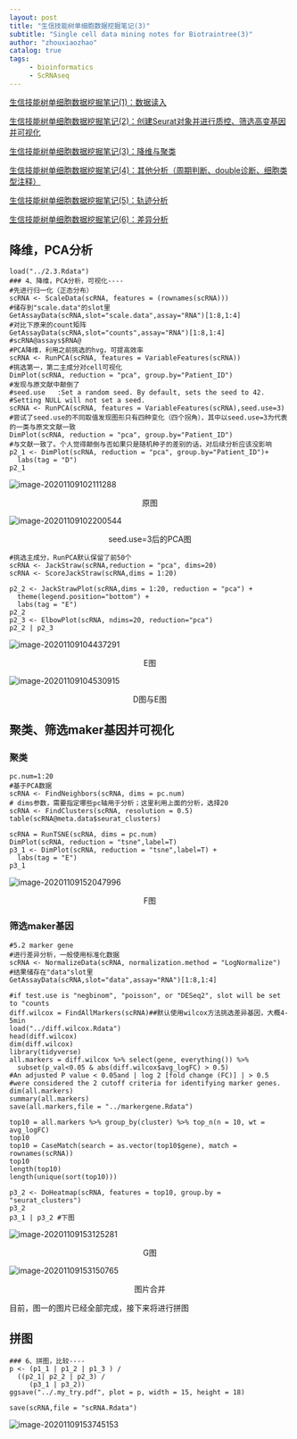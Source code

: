 ```yaml
---
layout: post
title: "生信技能树单细胞数据挖掘笔记(3)"
subtitle: "Single cell data mining notes for Biotraintree(3)"
author: "zhouxiaozhao"
catalog: true
tags:
     - bioinformatics
     - ScRNAseq
---
```

[生信技能树单细胞数据挖掘笔记(1)：数据读入](https://www.zhouxiaozhao.cn/2020/10/24/ScRNAseq(7)/)

[生信技能树单细胞数据挖掘笔记(2)：创建Seurat对象并进行质控、筛选高变基因并可视化](https://www.zhouxiaozhao.cn/2020/10/27/ScRNAseq(8)/)

[生信技能树单细胞数据挖掘笔记(3)：降维与聚类](https://www.zhouxiaozhao.cn/2020/10/29/ScRNAseq(9)/)

[生信技能树单细胞数据挖掘笔记(4)：其他分析（周期判断、double诊断、细胞类型注释）](https://www.zhouxiaozhao.cn/2020/10/31/ScRNAseq(10)/)

[生信技能树单细胞数据挖掘笔记(5)：轨迹分析](https://www.zhouxiaozhao.cn/2020/11/03/ScRNAseq(11)/)

[生信技能树单细胞数据挖掘笔记(6)：差异分析](https://www.zhouxiaozhao.cn/2020/11/05/ScRNAseq(12)/)

## 降维，PCA分析

```
load("../2.3.Rdata")
### 4、降维，PCA分析，可视化----
#先进行归一化（正态分布）
scRNA <- ScaleData(scRNA, features = (rownames(scRNA)))
#储存到"scale.data"的slot里
GetAssayData(scRNA,slot="scale.data",assay="RNA")[1:8,1:4]
#对比下原来的count矩阵
GetAssayData(scRNA,slot="counts",assay="RNA")[1:8,1:4]
#scRNA@assays$RNA@
#PCA降维，利用之前挑选的hvg，可提高效率
scRNA <- RunPCA(scRNA, features = VariableFeatures(scRNA)) 
#挑选第一，第二主成分对cell可视化
DimPlot(scRNA, reduction = "pca", group.by="Patient_ID")
#发现与原文献中颠倒了
#seed.use	:Set a random seed. By default, sets the seed to 42. 
#Setting NULL will not set a seed.
scRNA <- RunPCA(scRNA, features = VariableFeatures(scRNA),seed.use=3)
#尝试了seed.use的不同取值发现图形只有四种变化（四个拐角），其中以seed.use=3为代表的一类与原文文献一致
DimPlot(scRNA, reduction = "pca", group.by="Patient_ID")
#与文献一致了。个人觉得颠倒与否如果只是随机种子的差别的话，对后续分析应该没影响
p2_1 <- DimPlot(scRNA, reduction = "pca", group.by="Patient_ID")+
  labs(tag = "D")
p2_1
```

![image-20201109102111288](/img/posts/2020.10.29/image-20201109102111288.png)

<center>
    原图
</center>

![image-20201109102200544](/img/posts/2020.10.29/image-20201109102200544.png)

<center>
    seed.use=3后的PCA图
</center>

```
#挑选主成分，RunPCA默认保留了前50个
scRNA <- JackStraw(scRNA,reduction = "pca", dims=20)
scRNA <- ScoreJackStraw(scRNA,dims = 1:20)

p2_2 <- JackStrawPlot(scRNA,dims = 1:20, reduction = "pca") +
  theme(legend.position="bottom") +
  labs(tag = "E")
p2_2
p2_3 <- ElbowPlot(scRNA, ndims=20, reduction="pca") 
p2_2 | p2_3
```

![image-20201109104437291](/img/posts/2020.10.29/image-20201109104437291.png)

<center>
    E图
</center>

![image-20201109104530915](/img/posts/2020.10.29/image-20201109104530915.png)

<center>
    D图与E图
</center>

## 聚类、筛选maker基因并可视化

### 聚类
```
pc.num=1:20
#基于PCA数据
scRNA <- FindNeighbors(scRNA, dims = pc.num) 
# dims参数，需要指定哪些pc轴用于分析；这里利用上面的分析，选择20
scRNA <- FindClusters(scRNA, resolution = 0.5)
table(scRNA@meta.data$seurat_clusters)

scRNA = RunTSNE(scRNA, dims = pc.num)
DimPlot(scRNA, reduction = "tsne",label=T)
p3_1 <- DimPlot(scRNA, reduction = "tsne",label=T) +
  labs(tag = "E")
p3_1
```

![image-20201109152047996](/img/posts/2020.10.29/image-20201109152047996.png)

<center>
    F图
</center>

### 筛选maker基因

```
#5.2 marker gene
#进行差异分析，一般使用标准化数据
scRNA <- NormalizeData(scRNA, normalization.method = "LogNormalize")
#结果储存在"data"slot里
GetAssayData(scRNA,slot="data",assay="RNA")[1:8,1:4]

#if test.use is "negbinom", "poisson", or "DESeq2", slot will be set to "counts
diff.wilcox = FindAllMarkers(scRNA)##默认使用wilcox方法挑选差异基因，大概4-5min
load("../diff.wilcox.Rdata")
head(diff.wilcox)
dim(diff.wilcox)
library(tidyverse)
all.markers = diff.wilcox %>% select(gene, everything()) %>%
  subset(p_val<0.05 & abs(diff.wilcox$avg_logFC) > 0.5)
#An adjusted P value < 0.05and | log 2 [fold change (FC)] | > 0.5 
#were considered the 2 cutoff criteria for identifying marker genes.
dim(all.markers)
summary(all.markers)
save(all.markers,file = "../markergene.Rdata")

top10 = all.markers %>% group_by(cluster) %>% top_n(n = 10, wt = avg_logFC)
top10
top10 = CaseMatch(search = as.vector(top10$gene), match = rownames(scRNA)) 
top10
length(top10)
length(unique(sort(top10)))

p3_2 <- DoHeatmap(scRNA, features = top10, group.by = "seurat_clusters")
p3_2
p3_1 | p3_2 #下图	
```

![image-20201109153125281](/img/posts/2020.10.29/image-20201109153125281.png)

<center>
    G图
</center>

![image-20201109153150765](/img/posts/2020.10.29/image-20201109153150765.png)

<center>
    图片合并
</center>

目前，图一的图片已经全部完成，接下来将进行拼图

## 拼图

```
### 6、拼图，比较----
p <- (p1_1 | p1_2 | p1_3 ) /
  ((p2_1| p2_2 | p2_3) /
     (p3_1 | p3_2))
ggsave("../.my_try.pdf", plot = p, width = 15, height = 18) 

save(scRNA,file = "scRNA.Rdata")
```

![image-20201109153745153](/img/posts/2020.10.29/image-20201109153745153.png)



